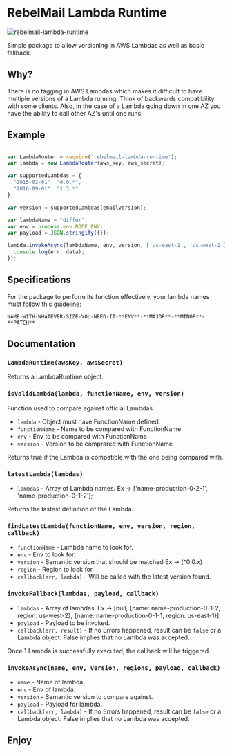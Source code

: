 # RebelMail Lambda Runtime

![rebelmail-lambda-runtime](../master/rebelmail-lambda-runtime.gif?raw=true)

Simple package to allow versioning in AWS Lambdas as well as basic fallback.

## Why?

There is no tagging in AWS Lambdas which makes it difficult to have multiple versions of a Lambda running. Think of backwards compatibility with some clients.
Also, in the case of a Lambda going down in one AZ you have the ability to call other AZ's until one runs.

## Example

```js

var LambdaRouter = require('rebelmail-lambda-runtime');
var lambda = new LambdaRouter(aws_key, aws_secret);

var supportedLambdas = {
  "2015-02-01": "0.0.*",
  "2016-09-01": "1.3.*"
};

var version = supportedLambdas[emailVersion];

var lambdaName = "differ";
var env = process.env.NODE_ENV;
var payload = JSON.stringify({});

lambda.invokeAsync(lambdaName, env, version, ['us-east-1', 'us-west-2'], payload, function(err, data) {
  console.log(err, data);
});

```

## Specifications

For the package to perform its function effectively, your lambda names must follow this guideline:

```
NAME-WITH-WHATEVER-SIZE-YOU-NEED-IT-**ENV**-**MAJOR**-**MINOR**-**PATCH**
```

## Documentation
### `LambdaRuntime(awsKey, awsSecret)`

Returns a LambdaRuntime object.

### `isValidLambda(lambda, functionName, env, version)`

Function used to compare against official Lambdas

* `lambda` - Object must have FunctionName defined.
* `functionName` - Name to be compared with FunctionName
* `env` - Env to be compared with FunctionName
* `version` - Version to be comprared with FunctionName

Returns true if the Lambda is compatible with the one being compared with.

### `latestLambda(lambdas)`

* `lambdas` - Array of Lambda names. Ex -> ['name-production-0-2-1', 'name-production-0-1-2'];

Returns the lastest definition of the Lambda.

### `findLatestLambda(functionName, env, version, region, callback)`

* `functionName` - Lambda name to look for.
* `env` - Env to look for.
* `version` - Semantic version that should be matched Ex -> (^0.0.x)
* `region` - Region to look for.
* `callback(err, lambda)` - Will be called with the latest version found.

### `invokeFallback(lambdas, payload, callback)`

* `lambdas` - Array of lambdas. Ex -> [null, {name: name-production-0-1-2, region: us-west-2}, {name: name-production-0-1-1, region: us-east-1}]
* `payload` - Payload to be invoked.
* `callback(err, result)` - If no Errors happened, result can be `false` or a Lambda object. False implies that no Lambda was accepted.

Once 1 Lambda is successfully executed, the callback will be triggered.

### `invokeAsync(name, env, version, regions, payload, callback)`

* `name` - Name of lambda.
* `env` - Env of lambda.
* `version` - Semantic version to compare against.
* `payload` - Payload for lambda.
* `callback(err, lambda)` - If no Errors happened, result can be `false` or a Lambda object. False implies that no Lambda was accepted.

## Enjoy
